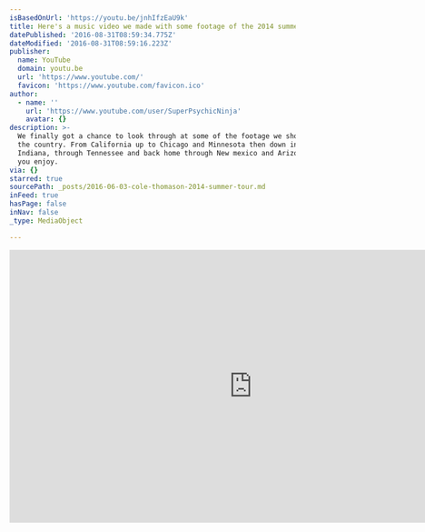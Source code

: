 ```yaml
---
isBasedOnUrl: 'https://youtu.be/jnhIfzEaU9k'
title: Here's a music video we made with some footage of the 2014 summer tour
datePublished: '2016-08-31T08:59:34.775Z'
dateModified: '2016-08-31T08:59:16.223Z'
publisher:
  name: YouTube
  domain: youtu.be
  url: 'https://www.youtube.com/'
  favicon: 'https://www.youtube.com/favicon.ico'
author:
  - name: ''
    url: 'https://www.youtube.com/user/SuperPsychicNinja'
    avatar: {}
description: >-
  We finally got a chance to look through at some of the footage we shot across
  the country. From California up to Chicago and Minnesota then down into
  Indiana, through Tennessee and back home through New mexico and Arizona. Hope
  you enjoy.
via: {}
starred: true
sourcePath: _posts/2016-06-03-cole-thomason-2014-summer-tour.md
inFeed: true
hasPage: false
inNav: false
_type: MediaObject

---
```

<iframe src="https://cdn.embedly.com/widgets/media.html?src=https%3A%2F%2Fwww.youtube.com%2Fembed%2FjnhIfzEaU9k%3Ffeature%3Doembed&amp;url=http%3A%2F%2Fwww.youtube.com%2Fwatch%3Fv%3DjnhIfzEaU9k&amp;image=https%3A%2F%2Fi.ytimg.com%2Fvi%2FjnhIfzEaU9k%2Fhqdefault.jpg&amp;key=b7d04c9b404c499eba89ee7072e1c4f7&amp;type=text%2Fhtml&amp;schema=youtube" width="854" height="480" scrolling="no" frameborder="0" allowfullscreen="" style=""></iframe>